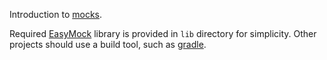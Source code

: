 Introduction to [mocks](http://en.wikipedia.org/wiki/Mock_object).

Required [EasyMock](http://www.easymock.org) library is provided in `lib`
directory for simplicity. Other projects should use a build tool, such as
[gradle](http://www.gradle.org).

